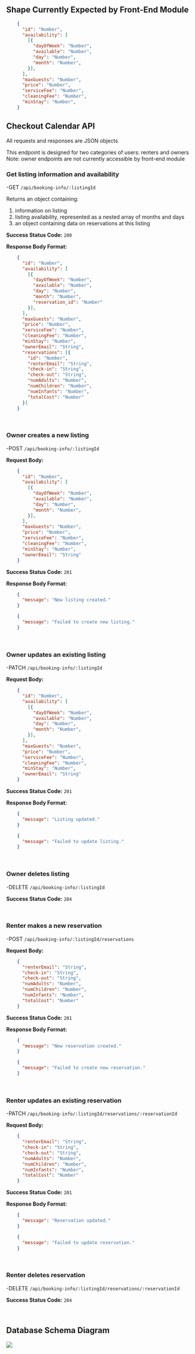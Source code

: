 ## Shape Currently Expected by Front-End Module

```json
    {
      "id": "Number",
      "availability": [
        [{
          "dayOfWeek": "Number",
          "available": "Number",
          "day": "Number",
          "month": "Number",
        }],
      ],
      "maxGuests": "Number",
      "price": "Number",
      "serviceFee": "Number",
      "cleaningFee": "Number",
      "minStay": "Number",
    }
```

## Checkout Calendar API

All requests and responses are JSON objects

This endpoint is designed for two categories of users: renters and owners
Note: owner endpoints are not currently accessible by front-end module

### Get listing information and availability

-GET `/api/booking-info/:listingId`

Returns an object containing:
1. information on listing
2. listing availability, represented as a nested array of months and days
3. an object containing data on reservations at this listing

**Success Status Code:** `200`

**Response Body Format:**

```json
    {
      "id": "Number",
      "availability": [
        [{
          "dayOfWeek": "Number",
          "available": "Number",
          "day": "Number",
          "month": "Number",
          "reservation_id": "Number"
        }],
      ],
      "maxGuests": "Number",
      "price": "Number",
      "serviceFee": "Number",
      "cleaningFee": "Number",
      "minStay": "Number",
      "ownerEmail": "String",
      "reservations": [{
        "id": "Number",
        "renterEmail": "String",
        "check-in": "String",
        "check-out": "String",
        "numAdults": "Number",
        "numChildren": "Number",
        "numInfants": "Number",
        "totalCost": "Number"
      }]
    }
```

</br>

### Owner creates a new listing

-POST `/api/booking-info/:listingId`

**Request Body:**

```json
    {
      "id": "Number",
      "availability": [
        [{
          "dayOfWeek": "Number",
          "available": "Number",
          "day": "Number",
          "month": "Number",
        }],
      ],
      "maxGuests": "Number",
      "price": "Number",
      "serviceFee": "Number",
      "cleaningFee": "Number",
      "minStay": "Number",
      "ownerEmail": "String"
    }
```

**Success Status Code:** `201`

**Response Body Format:**

```json
    {
      "message": "New listing created."
    }
```

```json
    {
      "message": "Failed to create new listing."
    }
```

</br>

### Owner updates an existing listing

-PATCH `/api/booking-info/:listingId`

**Request Body:**

```json
    {
      "id": "Number",
      "availability": [
        [{
          "dayOfWeek": "Number",
          "available": "Number",
          "day": "Number",
          "month": "Number",
        }],
      ],
      "maxGuests": "Number",
      "price": "Number",
      "serviceFee": "Number",
      "cleaningFee": "Number",
      "minStay": "Number",
      "ownerEmail": "String"
    }
```

**Success Status Code:** `201`

**Response Body Format:**

```json
    {
      "message": "Listing updated."
    }
```

```json
    {
      "message": "Failed to update listing."
    }
```

</br>

### Owner deletes listing

-DELETE `/api/booking-info/:listingId`

**Success Status Code:** `204`

</br>

### Renter makes a new reservation

-POST `/api/booking-info/:listingId/reservations`

**Request Body:**

```json
    {
      "renterEmail": "String",
      "check-in": "String",
      "check-out": "String",
      "numAdults": "Number",
      "numChildren": "Number",
      "numInfants": "Number",
      "totalCost": "Number"
    }
```

**Success Status Code:** `201`

**Response Body Format:**

```json
    {
      "message": "New reservation created."
    }
```

```json
    {
      "message": "Failed to create new reservation."
    }
```

</br>

### Renter updates an existing reservation

-PATCH `/api/booking-info/:listingId/reservations/:reservationId`

**Request Body:**

```json
    {
      "renterEmail": "String",
      "check-in": "String",
      "check-out": "String",
      "numAdults": "Number",
      "numChildren": "Number",
      "numInfants": "Number",
      "totalCost": "Number"
    }
```

**Success Status Code:** `201`

**Response Body Format:**

```json
    {
      "message": "Reservation updated."
    }
```

```json
    {
      "message": "Failed to update reservation."
    }
```

</br>

### Renter deletes reservation

-DELETE `/api/booking-info/:listingId/reservations/:reservationId`

**Success Status Code:** `204`

</br>

## Database Schema Diagram

<img src="/database/schemaDiagram.png">